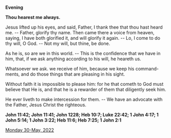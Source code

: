 **Evening**

**Thou hearest me always.**
 
Jesus lifted up his eyes, and said, Father, I thank thee that thou hast heard me. -- Father, glorify thy name. Then came there a voice from heaven, saying, I have both glorified it, and will glorify it again. -- Lo, I come to do thy will, O God. -- Not my will, but thine, be done.
 
As he is, so are we in this world. -- This is the confidence that we have in him, that, if we ask anything according to his will, he heareth us.
 
Whatsoever we ask. we receive of him, because we keep his command-ments, and do those things that are pleasing in his sight.
 
Without faith it is impossible to please him: for he that cometh to God must believe that He is, and that he is a rewarder of them that diligently seek him.
 
He ever liveth to make intercession for them. -- We have an advocate with the Father, Jesus Christ the righteous.  

**John 11:42; John 11:41; John 1228; Heb 10:7; Luke 22:42; 1 John 4:17; 1 John 5:14; 1 John 3:22; Heb 11:6; Heb 7:25; 1 John 2:1**

[Monday 30-May, 2022](https://t.me/daily_light)
